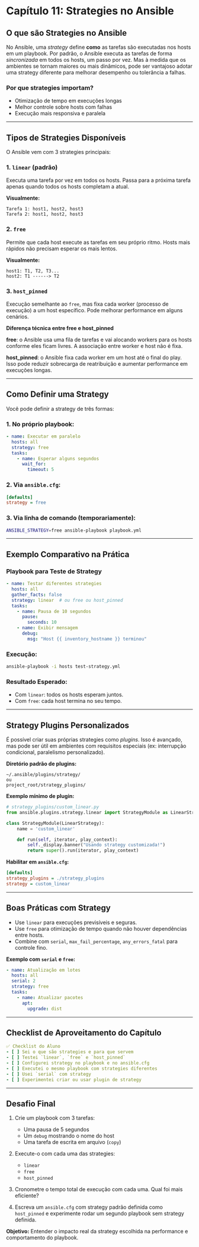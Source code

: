 # Capítulo 11: Strategies no Ansible

## O que são Strategies no Ansible

No Ansible, uma *strategy* define **como** as tarefas são executadas nos hosts em um playbook. Por padrão, o Ansible executa as tarefas de forma *sincronizada* em todos os hosts, um passo por vez. Mas à medida que os ambientes se tornam maiores ou mais dinâmicos, pode ser vantajoso adotar uma strategy diferente para melhorar desempenho ou tolerância a falhas.

### Por que strategies importam?
- Otimização de tempo em execuções longas
- Melhor controle sobre hosts com falhas
- Execução mais responsiva e paralela

---

## Tipos de Strategies Disponíveis

O Ansible vem com 3 strategies principais:

### 1. `linear` (padrão)
Executa uma tarefa por vez em todos os hosts. Passa para a próxima tarefa apenas quando todos os hosts completam a atual.

**Visualmente:**
```
Tarefa 1: host1, host2, host3
Tarefa 2: host1, host2, host3
```

### 2. `free`
Permite que cada host execute as tarefas em seu próprio ritmo. Hosts mais rápidos não precisam esperar os mais lentos.

**Visualmente:**
```
host1: T1, T2, T3...
host2: T1 ------> T2
```

### 3. `host_pinned`
Execução semelhante ao `free`, mas fixa cada worker (processo de execução) a um host específico. Pode melhorar performance em alguns cenários.

**Diferença técnica entre free e host_pinned**

**free**: o Ansible usa uma fila de tarefas e vai alocando workers para os hosts conforme eles ficam livres. A associação entre worker e host não é fixa.

**host_pinned**: o Ansible fixa cada worker em um host até o final do play. Isso pode reduzir sobrecarga de reatribuição e aumentar performance em execuções longas.

---

## Como Definir uma Strategy

Você pode definir a strategy de três formas:

### 1. No próprio playbook:
```yaml
- name: Executar em paralelo
  hosts: all
  strategy: free
  tasks:
    - name: Esperar alguns segundos
      wait_for:
        timeout: 5
```

### 2. Via `ansible.cfg`:
```ini
[defaults]
strategy = free
```

### 3. Via linha de comando (temporariamente):
```bash
ANSIBLE_STRATEGY=free ansible-playbook playbook.yml
```

---

## Exemplo Comparativo na Prática

### Playbook para Teste de Strategy
```yaml
- name: Testar diferentes strategies
  hosts: all
  gather_facts: false
  strategy: linear  # ou free ou host_pinned
  tasks:
    - name: Pausa de 10 segundos
      pause:
        seconds: 10
    - name: Exibir mensagem
      debug:
        msg: "Host {{ inventory_hostname }} terminou"
```

### Execução:
```bash
ansible-playbook -i hosts test-strategy.yml
```

### Resultado Esperado:
- Com `linear`: todos os hosts esperam juntos.
- Com `free`: cada host termina no seu tempo.

---

## Strategy Plugins Personalizados

É possível criar suas próprias strategies como *plugins*. Isso é avançado, mas pode ser útil em ambientes com requisitos especiais (ex: interrupção condicional, paralelismo personalizado).

**Diretório padrão de plugins:**
```
~/.ansible/plugins/strategy/
ou
project_root/strategy_plugins/
```

**Exemplo mínimo de plugin:**
```python
# strategy_plugins/custom_linear.py
from ansible.plugins.strategy.linear import StrategyModule as LinearStrategy

class StrategyModule(LinearStrategy):
    name = 'custom_linear'

    def run(self, iterator, play_context):
        self._display.banner("Usando strategy customizada!")
        return super().run(iterator, play_context)
```

**Habilitar em `ansible.cfg`:**
```ini
[defaults]
strategy_plugins = ./strategy_plugins
strategy = custom_linear
```

---

## Boas Práticas com Strategy

- Use `linear` para execuções previsíveis e seguras.
- Use `free` para otimização de tempo quando não houver dependências entre hosts.
- Combine com `serial`, `max_fail_percentage`, `any_errors_fatal` para controle fino.

**Exemplo com `serial` e `free`:**
```yaml
- name: Atualização em lotes
  hosts: all
  serial: 2
  strategy: free
  tasks:
    - name: Atualizar pacotes
      apt:
        upgrade: dist
```

---

## Checklist de Aproveitamento do Capítulo

```yaml
✅ Checklist do Aluno
- [ ] Sei o que são strategies e para que servem
- [ ] Testei `linear`, `free` e `host_pinned`
- [ ] Configurei strategy no playbook e no ansible.cfg
- [ ] Executei o mesmo playbook com strategies diferentes
- [ ] Usei `serial` com strategy
- [ ] Experimentei criar ou usar plugin de strategy
```

---

## Desafio Final

1. Crie um playbook com 3 tarefas:
    - Uma pausa de 5 segundos
    - Um `debug` mostrando o nome do host
    - Uma tarefa de escrita em arquivo (`copy`)

2. Execute-o com cada uma das strategies:
    - `linear`
    - `free`
    - `host_pinned`

3. Cronometre o tempo total de execução com cada uma. Qual foi mais eficiente?

4. Escreva um `ansible.cfg` com strategy padrão definida como `host_pinned` e experimente rodar um segundo playbook sem strategy definida.

**Objetivo:** Entender o impacto real da strategy escolhida na performance e comportamento do playbook.


